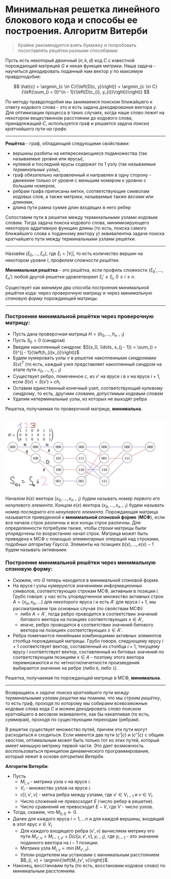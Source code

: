 # Минимальная решетка линейного блокового кода и способы ее построения. Алгоритм Витерби

> Крайне рекомендуется взять бумажку и попробовать посоставлять решётки разными способамми

Пусть есть некоторый двоичный $(n, k, d)$ код $C$ с известной порождающей матрицей $G$ и некая функция метрики. Наша задача - научиться декодировать поданный нам вектор $y$ по максимум правдоподобия:

$$
    \hat{c} = \argmin_{c \in C}{\left(D(c, y)\right)} = \argmin_{c \in C}{\left(\sum_{i = 0}^{n - 1}{\left(D(c_{i}, y_{i})\right)}\right)}
$$

По методу правдоподобия мы занимаемся поиском ближайшего к ответу кодового слова - это и есть задача *декодирования* вектора $y$. Для оптимизации процесса в таких случаях, когда наше слово лежит на некотором вещественном расстоянии до кодового слова, принадлежащий $C$, используется граф и решается задача *поиска кратчайшего пути на графе*.

---

**Решётка** - граф, обладающий следующими свойствами:

* вершины разбиты на непересекающиеся подмножества (так называемые *уровни* или *ярусы*),
* нулевой и последний ярусы содержат по 1 узлу (так называемые *терминальные узлы*),
* граф обязательно направленный и направлен в одну сторону - движение только от уровня с меньшим номером к уровню с большим номером,
* ребрам графа приписаны метки, соответствующие символам кодовых слов, а также метрики, называемые также *весами* или *длинами*,
* длина пути равна сумме длин входящих в него ребер

Сопоставим пути в решетке между терминальными узлами кодовым словам. Тогда задача поиска кодового слова, минимизирующего некоторую аддитивную функцию длины (то есть, поиска самого ближайшего слова к поданному вектору $y$) эквивалентна задаче поиска кратчайшего пути между терминальными узлами решетки.

---

Назовём $(\xi_{0}, \ldots, \xi_{n})$, где $\xi_{i} = |V_{i}|$, то есть количество вершин на некотором уровне $i$, *профилем сложности решётки*.

**Минимальная решётка** - это решётка, если профиль сложности $(\xi_{0}', \ldots, \xi_{n}')$ любой другой решетки удовлетворяет $\xi_{i}' \geqslant \xi_{i}, ~ 0 \leqslant i \leqslant n$.

Существует как минимум два способа построения минимальной решётки кода: через *проверочную* матрицу и через *минимальную спэновую форму* порождающей матрицы.

---

### Построение минимальной решётки через проверочную матрицу:

* Пусть дана проверочная матрица $H = (h_0, \ldots, h_{n - 1})$
* Пусть $S_0 = 0$ (синдром)
* Введем накопленный синдром: $S(x_0, \ldots, x_{j - 1}) = \sum_{i = 0}^{j - 1}{\left(h_{i}x_{i}\right)}$
* Будем нумеровать узлы $v$ в решетке накопленными синдромами $S(v)^{T}$ (то есть, каждый узел представляет накопленный синдром на этапе пути $x_0, \ldots, x_{j - 1}$)
* Существует ребро, помеченное $c$, из $v'$ на ярусе $i$ в $v$ на ярусе $i + 1$, если $S(v) = S(v') + ch_{i}$
* Оставим единственный конечный узел, соответствующий *нулевому синдрому*, то есть, другими словами, *допустимым кодовым словам*
* Удалим нетерминальные узлы, из которых не выходят ребра

Решетка, получаемая по проверочной матрице, **минимальна**.

![img](./assets/8_1.jpeg)
---

Началом $b(x)$ вектора $(x_0, \ldots, x_{n - 1})$ будем называть номер *первого его ненулевого элемента*. Концом $e(x)$ вектора $(x_0, \ldots, x_{n - 1})$ будем называть номер *последнего его ненулевого элемента*. Порождающая матрица называется приведенной к **минимальной спэновой форме** (**МСФ**), если все начала строк различны и все концы строк различны. Для определенности потребуем также, чтобы строки матрицы были упорядочены по возрастанию начал строк. Матрица может быть приведена к МСФ с помощью элементарных операций над строками, подобных *алгоритму Гаусса*. Элементы на позициях $b(x), \ldots, e(x) - 1$ будем называть *активными*.

### Построение минимальной решётки через минимальную спэновую форму:

* Скажем, что $G$ теперь находится в минимальной спэновой форме.
* На ярусе $i$ узлы нумеруются значениями информационных символов, соответствующих строкам МСФ, активным в позиции $i$. Грубо говоря: у нас есть упорядоченное множество активных строк $A = \{x_{a}, x_{b}, \ldots\}$ для некоторого яруса $i$ и есть $A'$ для яруса $i + 1$, мы рассматриваем три основных случая (по свойствам МСФ):
  * либо $A = A'$, тогда ребро проводится в соответствии значений битового вектора на позициях соответствующих $x \in A'$,
  * иначе, ребро проводится в соответствии значений битового вектора на позициях соответствующих $x \in A'$.
* Ребра помечаются линейными комбинациями активных элементов столбца порождающей матрицы. Грубо говоря, следующему ярусу $i + 1$ соответствует вектор, составленный из столбца $i + 1$, текущему ярусу $i$ соответствует вектор, составленный из битовых значений по соответствующем позициям $x \in A$ - поэтому этого вектора перемножаются и по четности/нечетности произведения выбирается значение на ребре (либо `0`, либо `1`).

Решетка, получаемая по порождающей матрице в МСФ, **минимальна**.

---

Возвращаясь к *задаче поиска кратчайшего пути между терминальными узлами решетки* мы помним, что мы строим *решётку*, то есть граф, проходя по которому мы собираем всевозможные кодовые слова кода $C$ и можем декодировать слово поиском кратчайшего в весовом эквиваленте, как бы накапливая (то есть, суммирая), проходя по существующим переходам (ребрам).

В решетке существует множество путей, причем эти пути могут расходиться и сходиться. Если имеются два пути $(c'|c)$ и $(c''|c)$ с общим хвостом, оптимальным может быть только тот из этих путей, который имеет меньшую метрику первой части. Это дает возможность воспользоваться принципом динамического программирования, который лежит в основе *алгоритма Витерби*.

**Алгоритм Витерби**:

* Пусть
  * $M_{i, v}$ - метрика узла $v$ на ярусе $i$.
  * $V_i$ - множество узлов на ярусе $i$.
  * $c[i, v', v]$ - метка ребра между узлами, где $v' \in V_{i - 1}$ и $v \in V_{i}$.
  * Число сложений не превосходит $E$ (число ребер в решетке).
  * Число сравнений не превосходит $E - V$, где $V$ - число узлов.
* Тогда, скажем, что $M_{0, 0} \gets 0$.
* Далее для каждого яруса $i = 1, \ldots n$ и для каждой вершины, входящий в этот ярус $v \in V_{i}$
  * Для каждого входящего ребра $(v', v)$ вычисляем метрику его пути $M_{v', v} = M_{i - 1, v'} + D{\left(c[u, v', v], y_{i - 1}\right)}$, где $y_{i - 1}$ - это значение поданного вектора на $i - 1$ позиции.
  * Метрика узла $M_{i, v} = \min{\left(M_{v', v}\right)}$.
  * Узлом-родителем мы установим с минимальным расстоянием $B_{i, v} = \argmin{\left(M_{v', v}\right)}$.
* Наконец, восстановим путь (то есть, восстановим кодовое слово) по минимальным расстояниям.
